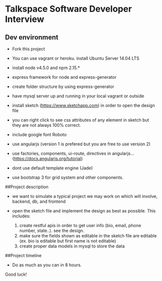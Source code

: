 # Talkspace Software Developer Interview
## Dev environment

- Fork this project

- You can use vagrant or heroku. install Ubuntu Server 14.04 LTS

- install node v4.5.0 and npm 2.15.*

- express framework for node and express-generator

- create folder structure by using express-generator

- have mysql server up and running in your local vagrant or outside

- install sketch (https://www.sketchapp.com) in order to open the design file

- you can right click to see css attributes of any element in sketch but they are not always 100% correct.

- include google font Roboto 

- use angularjs (version 1 is prefered but you are free to use version 2)

- use factories, components, ui-route, directives in angularjs...  (https://docs.angularjs.org/tutorial)

- dont use default template engine (Jade)

- use bootstrap 3 for grid system and other components.

##Project description

- we want to simulate a typical project we may work on which will involve, backend, db, and frontend

- open the sketch file and implement the design as best as possible. This includes:

  1. create restful apis in order to get user info (bio, email, phone number, state..). see the design.
  2. make sure the fields shown as editable in the sketch file are editable (ex. bio is editable but first name is not editable)
  3. create proper data models in mysql to store the data
  
##Project timeline

- Do as much as you can in 8 hours.
  
Good luck!




